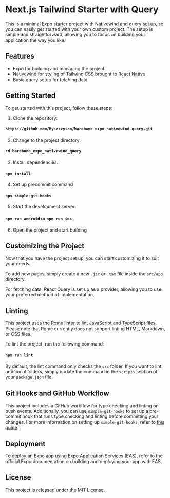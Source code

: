 # Next.js Tailwind Starter with Query

This is a minimal Expo starter project with Nativewind and query set up, so you can easily get started with your own custom project. The setup is simple and straightforward, allowing you to focus on building your application the way you like.

## Features

- Expo for building and managing the project
- Nativewind for styling of Tailwind CSS brought to React Native
- Basic query setup for fetching data

## Getting Started

To get started with this project, follow these steps:

1. Clone the repository:

#### `https://github.com/Myszczyson/barebone_expo_nativewind_query.git`

2. Change to the project directory:

#### `cd barebone_expo_nativewind_query`

3. Install dependencies:

#### `npm install`

4. Set up precommit command

#### `npx simple-git-hooks`

5. Start the development server:

#### `npm run android` or `npm run ios`

6. Open the project and start building

## Customizing the Project

Now that you have the project set up, you can start customizing it to suit your needs.

To add new pages, simply create a new `.jsx` or `.tsx` file inside the `src/app` directory.

For fetching data, React Query is set up as a provider, allowing you to use your preferred method of implementation.

## Linting

This project uses the Rome linter to lint JavaScript and TypeScript files. Please note that Rome currently does not support linting HTML, Markdown, or CSS files.

To lint the project, run the following command:

#### `npm run lint`

By default, the lint command only checks the `src` folder. If you want to lint additional folders, simply update the command in the `scripts` section of your `package.json` file.

## Git Hooks and GitHub Workflow

This project includes a GitHub workflow for type checking and linting on push events. Additionally, you can use `simple-git-hooks` to set up a pre-commit hook that runs type checking and linting before committing your changes. For more information on setting up `simple-git-hooks`, refer to [this guide](https://github.com/toplenboren/simple-git-hooks).

## Deployment

To deploy an Expo app using Expo Application Services (EAS), refer to the official Expo documentation on building and deploying your app with EAS.

## License

This project is released under the MIT License.
